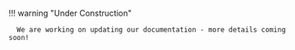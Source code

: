 !!! warning "Under Construction" 
      
      We are working on updating our documentation - more details coming soon!